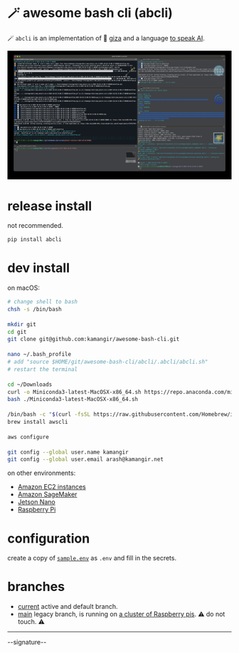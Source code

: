 # 🪄 awesome bash cli (abcli)

🪄 `abcli` is an implementation of 🔻 [giza](https://github.com/kamangir/giza) and a language [to speak AI](https://github.com/kamangir/kamangir).

![image](https://github.com/kamangir/assets/blob/main/awesome-bash-cli/marquee-2024-10-26.jpg?raw=true)

# release install

not recommended.

```bash
pip install abcli
```

# dev install

on macOS:

```bash
# change shell to bash
chsh -s /bin/bash

mkdir git
cd git
git clone git@github.com:kamangir/awesome-bash-cli.git

nano ~/.bash_profile
# add "source $HOME/git/awesome-bash-cli/abcli/.abcli/abcli.sh"
# restart the terminal

cd ~/Downloads
curl -o Miniconda3-latest-MacOSX-x86_64.sh https://repo.anaconda.com/miniconda/Miniconda3-latest-MacOSX-x86_64.sh
bash ./Miniconda3-latest-MacOSX-x86_64.sh

/bin/bash -c "$(curl -fsSL https://raw.githubusercontent.com/Homebrew/install/HEAD/install.sh)"
brew install awscli

aws configure

git config --global user.name kamangir
git config --global user.email arash@kamangir.net
```

on other environments:

- [Amazon EC2 instances](https://github.com/kamangir/awesome-bash-cli/wiki/ec2)
- [Amazon SageMaker](https://github.com/kamangir/notebooks-and-scripts/blob/main/SageMaker.md)
- [Jetson Nano](https://github.com/kamangir/awesome-bash-cli/wiki/Jetson-Nano)
- [Raspberry Pi](https://github.com/kamangir/awesome-bash-cli/wiki/Raspberry-Pi)

# configuration

create a copy of [`sample.env`](./abcli/sample.env) as `.env` and fill in the secrets.

# branches

- [current](.) active and default branch.
- [main](https://github.com/kamangir/awesome-bash-cli/tree/main) legacy branch, is running on [a cluster of Raspberry pis](https://github.com/kamangir/blue-bracket). ⚠️ do not touch. ⚠️

---


--signature--